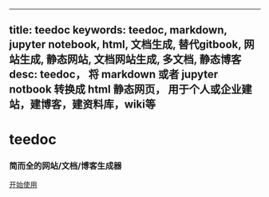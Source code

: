 
---
title: teedoc
keywords: teedoc, markdown, jupyter notebook, html, 文档生成, 替代gitbook, 网站生成, 静态网站, 文档网站生成, 多文档, 静态博客
desc: teedoc， 将 markdown 或者 jupyter notbook 转换成 html 静态网页， 用于个人或企业建站，建博客，建资料库，wiki等
---




<div id="home_page">
    <div>
        <h1><span>teedoc</span></h1>
        <h3>简而全的网站/文档/博客生成器</h3>
    </div>
    <div id="big_btn_wrapper">
        <div class="big_btn">
            <a href="/get_started/zh/">开始使用</a>
        </div>
    </div>
</div>

